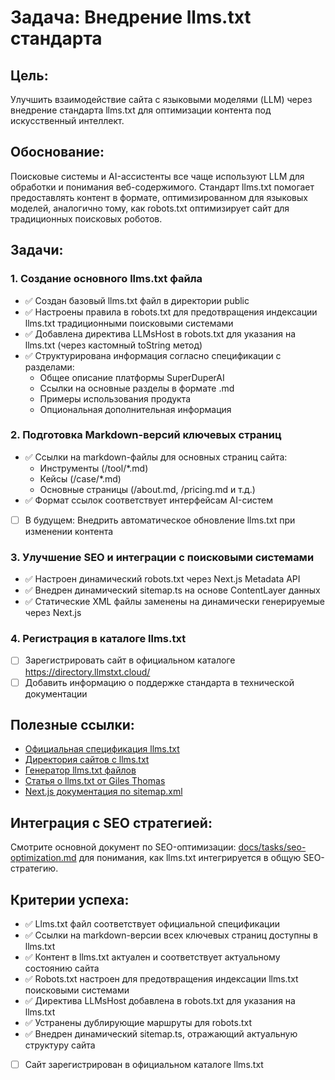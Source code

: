 # Задача: Внедрение llms.txt стандарта

## Цель:
Улучшить взаимодействие сайта с языковыми моделями (LLM) через внедрение стандарта llms.txt для оптимизации контента под искусственный интеллект.

## Обоснование:
Поисковые системы и AI-ассистенты все чаще используют LLM для обработки и понимания веб-содержимого. Стандарт llms.txt помогает предоставлять контент в формате, оптимизированном для языковых моделей, аналогично тому, как robots.txt оптимизирует сайт для традиционных поисковых роботов.

## Задачи:

### 1. Создание основного llms.txt файла

- ✅ Создан базовый llms.txt файл в директории public
- ✅ Настроены правила в robots.txt для предотвращения индексации llms.txt традиционными поисковыми системами
- ✅ Добавлена директива LLMsHost в robots.txt для указания на llms.txt (через кастомный toString метод)
- ✅ Структурирована информация согласно спецификации с разделами:
  * Общее описание платформы SuperDuperAI
  * Ссылки на основные разделы в формате .md
  * Примеры использования продукта
  * Опциональная дополнительная информация

### 2. Подготовка Markdown-версий ключевых страниц

- ✅ Ссылки на markdown-файлы для основных страниц сайта:
  * Инструменты (/tool/*.md)
  * Кейсы (/case/*.md)
  * Основные страницы (/about.md, /pricing.md и т.д.)
- ✅ Формат ссылок соответствует интерфейсам AI-систем
- [ ] В будущем: Внедрить автоматическое обновление llms.txt при изменении контента

### 3. Улучшение SEO и интеграции с поисковыми системами

- ✅ Настроен динамический robots.txt через Next.js Metadata API
- ✅ Внедрен динамический sitemap.ts на основе ContentLayer данных
- ✅ Статические XML файлы заменены на динамически генерируемые через Next.js

### 4. Регистрация в каталоге llms.txt

- [ ] Зарегистрировать сайт в официальном каталоге https://directory.llmstxt.cloud/
- [ ] Добавить информацию о поддержке стандарта в технической документации

## Полезные ссылки:

- [Официальная спецификация llms.txt](https://llmstxt.org/)
- [Директория сайтов с llms.txt](https://directory.llmstxt.cloud/)
- [Генератор llms.txt файлов](https://wordlift-create-llms-txt.hf.space/)
- [Статья о llms.txt от Giles Thomas](https://www.gilesthomas.com/2025/03/llmstxt)
- [Next.js документация по sitemap.xml](https://nextjs.org/docs/app/api-reference/file-conventions/metadata/sitemap)

## Интеграция с SEO стратегией:

Смотрите основной документ по SEO-оптимизации: [docs/tasks/seo-optimization.md](../tasks/seo-optimization.md) для понимания, как llms.txt интегрируется в общую SEO-стратегию.

## Критерии успеха:

- ✅ Llms.txt файл соответствует официальной спецификации
- ✅ Ссылки на markdown-версии всех ключевых страниц доступны в llms.txt
- ✅ Контент в llms.txt актуален и соответствует актуальному состоянию сайта
- ✅ Robots.txt настроен для предотвращения индексации llms.txt поисковыми системами
- ✅ Директива LLMsHost добавлена в robots.txt для указания на llms.txt
- ✅ Устранены дублирующие маршруты для robots.txt
- ✅ Внедрен динамический sitemap.ts, отражающий актуальную структуру сайта
- [ ] Сайт зарегистрирован в официальном каталоге llms.txt 